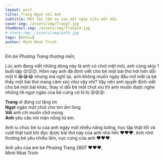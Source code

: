 ```yaml
---
layout: post
title: Trang Ngọt với Anh
subtitle: Một lời tâm sự sau một ngày siêu mệt mỏi
cover-img: /assets/img/Trang7.jpg
thumbnail-img: /assets/img/Trang14.jpg
# share-img: /assets/img/path.jpg
tags: [Anhiu]
author: Minh Nhat Trinh
---
```

*Em bé Phương Trang thương mến,*

Lúc anh đang viết những dòng này là anh có chút mệt mỏi, anh cũng skip 1 buổi tập 😔😔😔. Hôm nay anh đã định viết cho bé một bài thơ hơi hờn dỗi một tí 😂😂😂 nhưng mà nghĩ lại, anh không muốn ngày đầu mở mắt ra bé thấy một bài thơ mang cảm xúc như vậy nhỉ? Vậy nên anh quyết định viết cho bé một bài khác, thay vì dỗi bé một chút xíu thì anh muốn được nghe những lời ngọt ngào của bé cưng cơ hị hị 😝😝😝:

**Trang** ơi đừng cứ lặng im  \
**Ngọt** ngào một chút cho tim ấm lòng  \
**Với** anh chỉ muốn chờ mong  \
**Anh** yêu câu nói mặn nồng từ em.

Anh iu chúc bé iu của anh ngày mới nhiều năng lương, học tập thật tốt và cười thật tươi khi đọc được bài thơ này của anh nhó hihi ❤️❤️❤️. Anh nhớ thương bé yêu nhiều lắm, cục cưng của anh ❤️❤️❤️.

Anh yêu của em bé Phương Trang 2807 ❤️❤️❤️,\
Minh Nhat Trinh